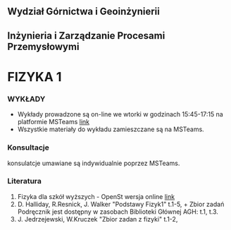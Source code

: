 ## Wydział Górnictwa i Geoinżynierii
## Inżynieria i Zarządzanie Procesami Przemysłowymi
# FIZYKA 1

### WYKŁADY

- Wykłady prowadzone są on-line we wtorki w godzinach 15:45-17:15 na platformie MSTeams
[link](https:https://teams.microsoft.com/l/channel/19%3af0a9e16f9e70405497af02acb61d38f8%40thread.tacv2/Og%25C3%25B3lny?groupId=f98ae9ad-e759-43e0-8c20-002893f47c7a&tenantId=80b1033f-21e0-4a82-bbc0-f05fdccd3bc8)
- Wszystkie materiały do wykładu zamieszczane są na MSTeams.

### Konsultacje 
konsulatcje umawiane są indywidualnie poprzez MSTeams.

### Literatura
1. Fizyka dla szkół wyższych - OpenSt wersja online [link](https://www.openstax.pl/"pl)
2. D. Halliday, R.Resnick, J. Walker "Podstawy Fizyk1" t.1-5, + Zbior zadań
Podręcznik jest dostępny w zasobach Biblioteki Głównej AGH: t.1, t.3.
3. J. Jedrzejewski, W.Kruczek "Zbior zadan z fizyki" t.1-2,




